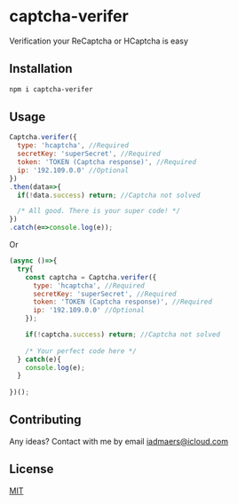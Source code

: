 # captcha-verifer

Verification your ReCaptcha or HCaptcha is easy

## Installation

```bash
npm i captcha-verifer
```

## Usage

```javascript
Captcha.verifer({
  type: 'hcaptcha', //Required
  secretKey: 'superSecret', //Required
  token: 'TOKEN (Captcha response)', //Required
  ip: '192.109.0.0' //Optional
})
.then(data=>{
  if(!data.success) return; //Captcha not solved

  /* All good. There is your super code! */
})
.catch(e=>console.log(e));
```

Or

```javascript
(async ()=>{
  try{
    const captcha = Captcha.verifer({
      type: 'hcaptcha', //Required
      secretKey: 'superSecret', //Required
      token: 'TOKEN (Captcha response)', //Required
      ip: '192.109.0.0' //Optional
    });

    if(!captcha.success) return; //Captcha not solved
    
    /* Your perfect code here */
  } catch(e){
    console.log(e);
  }
  
})();
```

## Contributing
Any ideas? Contact with me by email iadmaers@icloud.com

## License
[MIT](https://choosealicense.com/licenses/mit/)